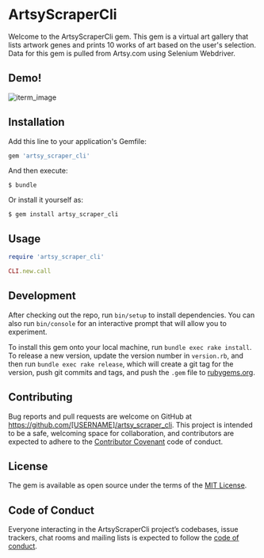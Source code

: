 # ArtsyScraperCli

Welcome to the ArtsyScraperCli gem. This gem is a virtual art gallery that lists artwork genes and prints 10 works of art based on the user's selection. Data for this gem is pulled from Artsy.com using Selenium Webdriver. 

## Demo!

![iterm_image](https://imgur.com/898o2Te.gif "Screenshot")

## Installation

Add this line to your application's Gemfile:

```ruby
gem 'artsy_scraper_cli'
```

And then execute:

    $ bundle

Or install it yourself as:

    $ gem install artsy_scraper_cli

## Usage

```ruby
require 'artsy_scraper_cli'

CLI.new.call
```

## Development

After checking out the repo, run `bin/setup` to install dependencies. You can also run `bin/console` for an interactive prompt that will allow you to experiment.

To install this gem onto your local machine, run `bundle exec rake install`. To release a new version, update the version number in `version.rb`, and then run `bundle exec rake release`, which will create a git tag for the version, push git commits and tags, and push the `.gem` file to [rubygems.org](https://rubygems.org).

## Contributing

Bug reports and pull requests are welcome on GitHub at https://github.com/[USERNAME]/artsy_scraper_cli. This project is intended to be a safe, welcoming space for collaboration, and contributors are expected to adhere to the [Contributor Covenant](http://contributor-covenant.org) code of conduct.

## License

The gem is available as open source under the terms of the [MIT License](https://opensource.org/licenses/MIT).

## Code of Conduct

Everyone interacting in the ArtsyScraperCli project’s codebases, issue trackers, chat rooms and mailing lists is expected to follow the [code of conduct](https://github.com/[USERNAME]/artsy_scraper_cli/blob/master/CODE_OF_CONDUCT.md).

